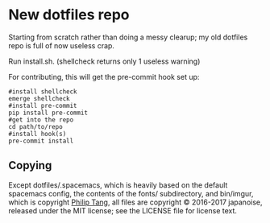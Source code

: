 # New dotfiles repo

Starting from scratch rather than doing a messy clearup; my old dotfiles repo
is full of now useless crap.

Run install.sh. (shellcheck returns only 1 useless warning)

For contributing, this will get the pre-commit hook set up:

```shell
#install shellcheck
emerge shellcheck
#install pre-commit
pip install pre-commit
#get into the repo
cd path/to/repo
#install hook(s)
pre-commit install
```

## Copying

Except dotfiles/.spacemacs, which is heavily based on the default spacemacs
config, the contents of the fonts/ subdirectory, and bin/imgur, which is copyright [Philip
Tang](https://github.com/tangphillip/Imgur-Uploader), all files are copyright ©
2016-2017 japanoise, released under the MIT license; see the LICENSE file for
license text.
